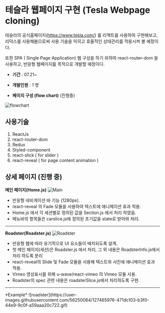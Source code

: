 # 테슬라 웹페이지 구현 (Tesla Webpage cloning)
테슬라의 공식홈페이지(https://www.tesla.com/) 를 리액트를 사용하여 구현해보고, 리덕스를 사용해봄으로써 사용 기술을 익히고 효율적인 상태관리를 적용시켜 볼 예정이다.

또한 SPA ( Single Page Application) 웹 구성을 하기 위하여 react-router-dom 을 사용하고, 반응형 웹페이지를 목적으로 개발할 예정이다.


- **기간** :
07.21~

- **개발인원** :
1 명

- **페이지 구성 (flow chart)** (진행중)

![flowchart](https://user-images.githubusercontent.com/56250064/127433885-43af16fb-1d7e-4899-a370-8c8f28004d34.png)


## 사용기술
1. ReactJs
2. react-router-dom 
3. Redux
4. Styled-component
5. react-slick ( for slider )
6. react-reveal ( for page content animation )

## 상세 페이지 (진행 중)
**메인 페이지(Home.js)**
![Main](https://user-images.githubusercontent.com/56250064/127433589-5dd16a1c-866c-4bbb-a884-37482a884694.png)
- 반응형 네비게이션 바 기능 (1280px).
- react-reveal 의 Fade 모듈을 사용하여 텍스트에 애니메이션 효과 적용.
- Home.js 에서 각 세션별로 정의된 값을 Section.js 에서 처리 하였음.
- 메뉴바의 항목들은 carslice.js에 정의된 초기값을 state로 받아와 처리.
<hr/>

**Roadster(Roadster.js)**
![Roadster](https://user-images.githubusercontent.com/56250064/127465889-fd233357-2f6b-4543-9b63-ee649baa5ab2.png)
- 반응형 웹에 따라 유기적으로 UI 요소들이 배치되도록 설계.
- 첫 메인 페이지(세션)은 Roadster.js 에서 처리, 그 외 내용은 RoadsterInfo.js에서 처리 하도록 분리
- react-reveal의 Slide 및 Fade 모듈을 사용해 텍스트와 사진에 애니메이션 효과 적용.
- Vimeo 영상표시를 위해 u-wave/react-vimeo 의 Vimeo 모듈 사용.
- Roadster의 spec 관련 내용은 roadsterSlice.js에서 처리하도록 구현. 
<hr/>
*Example*
![roadster](https://user-images.githubusercontent.com/56250064/127465976-471dc103-b3f0-44e9-9c0f-a59aaa20c722.gif)

